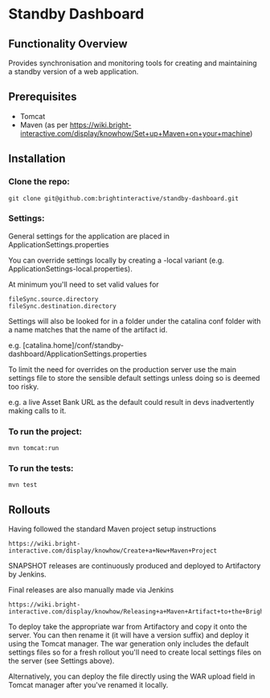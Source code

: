Standby Dashboard
===============================

Functionality Overview
----------------------

Provides synchronisation and monitoring tools for creating and maintaining a standby version of a web application.

Prerequisites
-------------

* Tomcat
* Maven (as per https://wiki.bright-interactive.com/display/knowhow/Set+up+Maven+on+your+machine)


Installation
------------

### Clone the repo:

    git clone git@github.com:brightinteractive/standby-dashboard.git

### Settings:

General settings for the application are placed in ApplicationSettings.properties   

You can override settings locally by creating a -local variant (e.g. ApplicationSettings-local.properties).

At minimum you'll need to set valid values for

	fileSync.source.directory
	fileSync.destination.directory

Settings will also be looked for in a folder under the catalina conf folder with a name matches that the name of the artifact id. 

e.g. [catalina.home]/conf/standby-dashboard/ApplicationSettings.properties

To limit the need for overrides on the production server use the main settings file to store the sensible default settings
unless doing so is deemed too risky.

e.g. a live Asset Bank URL as the default could result in devs inadvertently making calls to it.

### To run the project:

	mvn tomcat:run
	
### To run the tests:

    mvn test

Rollouts
--------

Having followed the standard Maven project setup instructions

    https://wiki.bright-interactive.com/display/knowhow/Create+a+New+Maven+Project

SNAPSHOT releases are continuously produced and deployed to Artifactory by Jenkins.

Final releases are also manually made via Jenkins

    https://wiki.bright-interactive.com/display/knowhow/Releasing+a+Maven+Artifact+to+the+Bright+Artifactory

To deploy take the appropriate war from Artifactory and copy it onto the server. You can then rename it (it will have a
version suffix) and deploy it using the Tomcat manager. The war generation only includes the default settings files so
for a fresh rollout you'll need to create local settings files on the server (see Settings above).

Alternatively, you can deploy the file directly using the WAR upload field in Tomcat manager after you've renamed it
locally.
